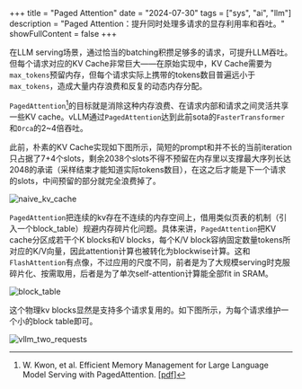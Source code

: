
+++
title = "Paged Attention"
date = "2024-07-30"
tags = ["sys", "ai", "llm"]
description = "Paged Attention：提升同时处理多请求的显存利用率和吞吐。"
showFullContent = false
+++

在LLM serving场景，通过恰当的batching积攒足够多的请求，可提升LLM吞吐。但每个请求对应的KV Cache非常巨大——在原始实现中，KV Cache需要为`max_tokens`预留内存，但每个请求实际上携带的tokens数目普遍远小于`max_tokens`，造成大量内存浪费和反复的动态内存分配。

`PagedAttention`[^1]的目标就是消除这种内存浪费、在请求内部和请求之间灵活共享一些KV cache。vLLM通过`PagedAttention`达到此前sota的`FasterTransformer`和`Orca`的2~4倍吞吐。

此前，朴素的KV Cache实现如下图所示，简短的prompt和并不长的当前iteration只占据了7+4个slots，剩余2038个slots不得不预留在内存里以支撑最大序列长达2048的承诺（采样结束才能知道实际tokens数目），在这之后才能是下一个请求的slots，中间预留的部分就完全浪费掉了。

![naive_kv_cache](https://cmbbq.github.io/img/naive_kv_cache.png)

`PagedAttention`把连续的kv存在不连续的内存空间上，借用类似页表的机制（引入一个block_table）规避内存碎片化问题。具体来讲，`PagedAttention`把KV cache分区成若干个K blocks和V blocks，每个K/V block容纳固定数量tokens所对应的K/V向量，因此attention计算也被转化为blockwise计算。这和`FlashAttention`有点像，不过应用的尺度不同，前者是为了大规模serving时克服碎片化、按需取用，后者是为了单次self-attention计算能全部fit in SRAM。

![block_table](https://cmbbq.github.io/img/block_table.png)

这个物理kv blocks显然是支持多个请求复用的。如下图所示，为每个请求维护一个小的block table即可。

![vllm_two_requests](https://cmbbq.github.io/img/vllm_two_requests.png)


[^1]: W. Kwon, et al. Efficient Memory Management for Large Language Model Serving with PagedAttention. [[pdf]](https://arxiv.org/pdf/2309.06180)

